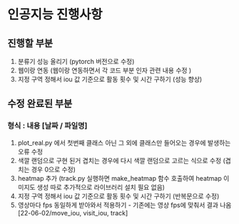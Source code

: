 # 인공지능 진행사항

## 진행할 부분
1. 분류기 성능 올리기 (pytorch 버전으로 수정)
2. 웹이랑 연동 (웹이랑 연동하면서 각 코드 부분 인자 관련 내용 수정 )
3. 지정 구역 정해서 iou 값 기준으로 활동 횟수 및 시간 구하기 (성능 향상)

## 수정 완료된 부분
### 형식 : 내용 [날짜 / 파일명]
1. plot_real.py 에서 첫번째 클래스 아닌 그 외에 클래스만 들어오는 경우에 발생하는 오류 수정
2. 색깔 랜덤으로 구현 된거 겹치는 경우에 다시 색깔 랜덤으로 고르는 식으로 수정 (겹치는 경우 0으로 수정)
3. heatmap 추가 (track.py 실행하면 make_heatmap 함수 호출하여 heatmap 이미지도 생성 따로 추가적으로 라이브러리 설치 필요 없음)
4. 지정 구역 정해서 iou 값 기준으로 활동 횟수 및 시간 구하기 (반복문으로 수정)
5. 영상마다 fps 동일하게 받아와서 적용하기 - 기존에는 영상 fps에 맞춰서 결과 나옴[22-06-02/move_iou, visit_iou, track]
